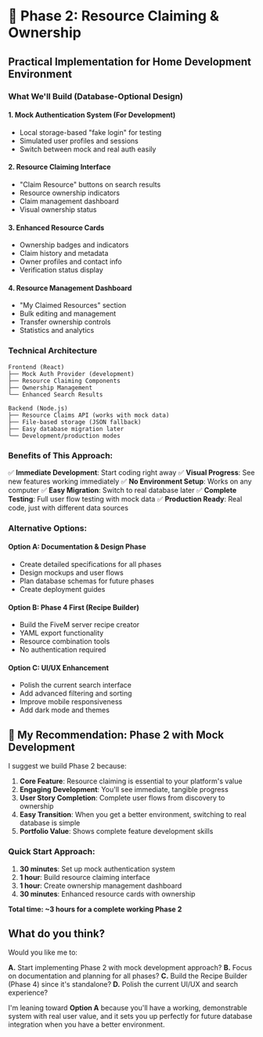 # 🎯 Phase 2: Resource Claiming & Ownership
## Practical Implementation for Home Development Environment

### What We'll Build (Database-Optional Design)

#### 1. **Mock Authentication System** (For Development)
- Local storage-based "fake login" for testing
- Simulated user profiles and sessions
- Switch between mock and real auth easily

#### 2. **Resource Claiming Interface**
- "Claim Resource" buttons on search results
- Resource ownership indicators
- Claim management dashboard
- Visual ownership status

#### 3. **Enhanced Resource Cards**
- Ownership badges and indicators
- Claim history and metadata
- Owner profiles and contact info
- Verification status display

#### 4. **Resource Management Dashboard**
- "My Claimed Resources" section
- Bulk editing and management
- Transfer ownership controls
- Statistics and analytics

### Technical Architecture

```
Frontend (React)
├── Mock Auth Provider (development)
├── Resource Claiming Components
├── Ownership Management
└── Enhanced Search Results

Backend (Node.js)
├── Resource Claims API (works with mock data)
├── File-based storage (JSON fallback)
├── Easy database migration later
└── Development/production modes
```

### Benefits of This Approach:

✅ **Immediate Development**: Start coding right away
✅ **Visual Progress**: See new features working immediately
✅ **No Environment Setup**: Works on any computer
✅ **Easy Migration**: Switch to real database later
✅ **Complete Testing**: Full user flow testing with mock data
✅ **Production Ready**: Real code, just with different data sources

### Alternative Options:

#### Option A: **Documentation & Design Phase**
- Create detailed specifications for all phases
- Design mockups and user flows
- Plan database schemas for future phases
- Create deployment guides

#### Option B: **Phase 4 First (Recipe Builder)**
- Build the FiveM server recipe creator
- YAML export functionality
- Resource combination tools
- No authentication required

#### Option C: **UI/UX Enhancement**
- Polish the current search interface
- Add advanced filtering and sorting
- Improve mobile responsiveness
- Add dark mode and themes

## 🎨 **My Recommendation: Phase 2 with Mock Development**

I suggest we build Phase 2 because:

1. **Core Feature**: Resource claiming is essential to your platform's value
2. **Engaging Development**: You'll see immediate, tangible progress
3. **User Story Completion**: Complete user flows from discovery to ownership
4. **Easy Transition**: When you get a better environment, switching to real database is simple
5. **Portfolio Value**: Shows complete feature development skills

### Quick Start Approach:

1. **30 minutes**: Set up mock authentication system
2. **1 hour**: Build resource claiming interface
3. **1 hour**: Create ownership management dashboard
4. **30 minutes**: Enhanced resource cards with ownership

**Total time: ~3 hours for a complete working Phase 2**

## What do you think?

Would you like me to:

**A.** Start implementing Phase 2 with mock development approach?
**B.** Focus on documentation and planning for all phases?
**C.** Build the Recipe Builder (Phase 4) since it's standalone?
**D.** Polish the current UI/UX and search experience?

I'm leaning toward **Option A** because you'll have a working, demonstrable system with real user value, and it sets you up perfectly for future database integration when you have a better environment.
